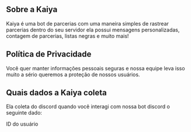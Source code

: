 ## Sobre a Kaiya

Kaiya é uma bot de parcerias com uma maneira simples de rastrear parcerias dentro do seu servidor ela possui mensagens personalizadas, contagem de parcerias, listas negras e muito mais!

## Política de Privacidade

Você quer manter informações pessoais seguras e nossa equipe leva isso muito a sério queremos a proteção de nossos usuários.

## Quais dados a Kaiya coleta 

Ela coleta do discord quando você interagi com nossa bot discord o seguinte dado:

ID do usuário
